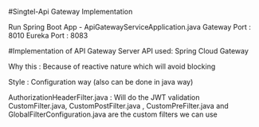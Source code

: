 #Singtel-Api Gateway Implementation

Run Spring Boot App - ApiGatewayServiceApplication.java
Gateway Port : 8010
Eureka Port :  8083

#Implementation of API Gateway Server
API used: Spring Cloud Gateway

Why this : Because of reactive nature which will avoid blocking

Style : Configuration way (also can be done in java way)

AuthorizationHeaderFilter.java : Will do the JWT validation
CustomFilter.java, 
CustomPostFilter.java ,
CustomPreFilter.java and 
GlobalFilterConfiguration.java are the custom filters we can use 







